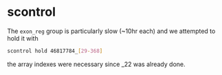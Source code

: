# scontrol

The `exon_reg` group is particularly slow (~10hr each) and we attempted to hold it with

```bash
scontrol hold 46817784_[29-368]
```

the array indexes were necessary since _22 was already done.
